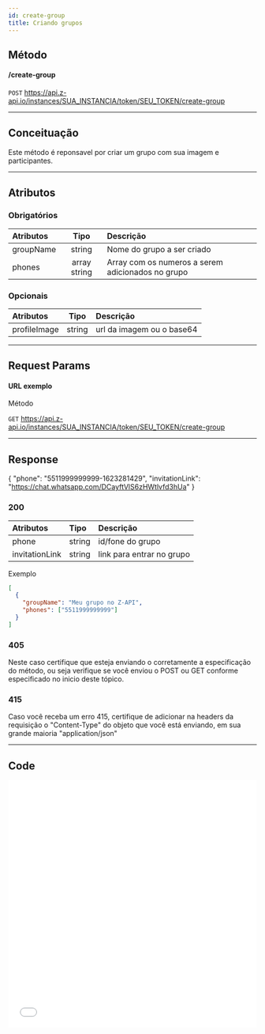 ```yaml
---
id: create-group
title: Criando grupos
---
```


## Método

#### /create-group

`POST` https://api.z-api.io/instances/SUA_INSTANCIA/token/SEU_TOKEN/create-group

---

## Conceituação

Este método é reponsavel por criar um grupo com sua imagem e participantes.

---

## Atributos

### Obrigatórios

| Atributos |     Tipo     | Descrição                                         |
| :-------- | :----------: | :------------------------------------------------ |
| groupName |    string    | Nome do grupo a ser criado                        |
| phones    | array string | Array com os numeros a serem adicionados no grupo |

### Opcionais

| Atributos    |  Tipo  | Descrição                 |
| :----------- | :----: | :------------------------ |
| profileImage | string | url da imagem ou o base64 |

---

## Request Params

#### URL exemplo

Método

`GET` https://api.z-api.io/instances/SUA_INSTANCIA/token/SEU_TOKEN/create-group

---

## Response

{ "phone": "5511999999999-1623281429", "invitationLink": "https://chat.whatsapp.com/DCayftVlS6zHWtlvfd3hUa" }

### 200

| Atributos      | Tipo   | Descrição                 |
| :------------- | :----- | :------------------------ |
| phone          | string | id/fone do grupo          |
| invitationLink | string | link para entrar no grupo |

Exemplo

```json
[
  {
    "groupName": "Meu grupo no Z-API",
    "phones": ["5511999999999"]
  }
]
```

### 405

Neste caso certifique que esteja enviando o corretamente a especificação do método, ou seja verifique se você enviou o POST ou GET conforme especificado no inicio deste tópico.

### 415

Caso você receba um erro 415, certifique de adicionar na headers da requisição o "Content-Type" do objeto que você está enviando, em sua grande maioria "application/json"

---

## Code

<iframe src="//api.apiembed.com/?source=https://raw.githubusercontent.com/Z-API/z-api-docs/main/json-examples/creat-group.json&targets=all" frameborder="0" scrolling="no" width="100%" height="500px" seamless></iframe>
